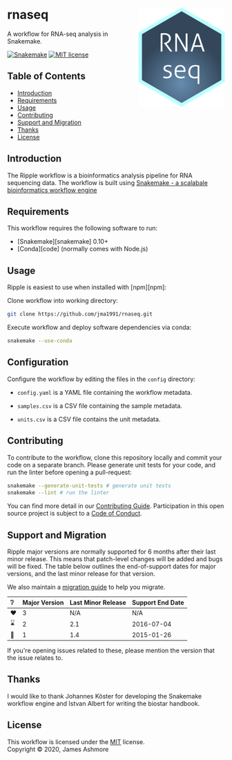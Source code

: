 # rnaseq <img align="right" width="200" src="images/shield.png">

A workflow for RNA-seq analysis in Snakemake.

[![Snakemake][shield-snakemake]](https://snakemake.readthedocs.io)
[![MIT license][shield-license]](https://choosealicense.com/licenses/mit)

Table of Contents
-----------------

  * [Introduction](#introduction)
  * [Requirements](#requirements)
  * [Usage](#usage)
  * [Contributing](#contributing)
  * [Support and Migration](#support-and-migration)
  * [Thanks](#thanks)
  * [License](#license)

Introduction
------------

The Ripple workflow is a bioinformatics analysis pipeline for RNA sequencing data. The workflow is built using [Snakemake - a scalabale bioinformatics workflow engine](https://doi.org/10.1093/bioinformatics/bts480)


Requirements
------------

This workflow requires the following software to run:

  * [Snakemake][snakemake] 0.10+
  * [Conda][code] (normally comes with Node.js)

Usage
-----


Ripple is easiest to use when installed with [npm][npm]:


Clone workflow into working directory:

```sh
git clone https://github.com/jma1991/rnaseq.git
```

Execute workflow and deploy software dependencies via conda:

```sh
snakemake --use-conda
```

Configuration
-------------

Configure the workflow by editing the files in the `config` directory:

- `config.yaml` is a YAML file containing the workflow metadata.

- `samples.csv` is a CSV file containing the sample metadata.

- `units.csv` is a CSV file contains the unit metadata.

Contributing
------------

To contribute to the workflow, clone this repository locally and commit your code on a separate branch. Please generate unit tests for your code, and run the linter before opening a pull-request:

```sh
snakemake --generate-unit-tests # generate unit tests
snakemake --lint # run the linter
```

You can find more detail in our [Contributing Guide](#). Participation in this open source project is subject to a [Code of Conduct](#).


Support and Migration
---------------------

Ripple major versions are normally supported for 6 months after their last minor release. This means that patch-level changes will be added and bugs will be fixed. The table below outlines the end-of-support dates for major versions, and the last minor release for that version.

We also maintain a [migration guide](#) to help you migrate.

| :grey_question: | Major Version | Last Minor Release | Support End Date |
| :-------------- | :------------ | :----------------- | :--------------- |
| :heart:         | 3             | N/A                | N/A              |
| :hourglass:     | 2             | 2.1                | 2016-07-04       |
| :no_entry_sign: | 1             | 1.4                | 2015-01-26       |

If you're opening issues related to these, please mention the version that the issue relates to.


Thanks
------

I would like to thank Johannes Köster for developing the Snakemake workflow engine and Istvan Albert for writing the biostar handbook.

License
-------

This workflow is licensed under the [MIT](#) license.  
Copyright &copy; 2020, James Ashmore


[shield-snakemake]: https://img.shields.io/badge/snakemake-≥5.6.0-brightgreen.svg
[shield-license]: https://img.shields.io/badge/license-MIT-blue.svg
